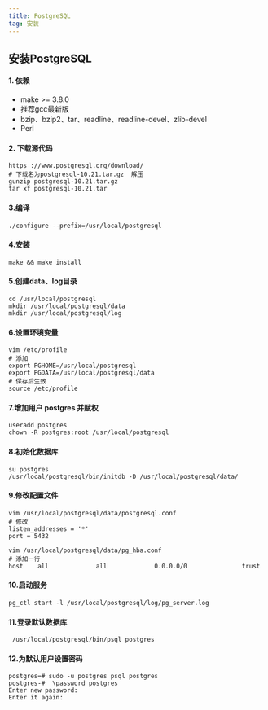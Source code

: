 ```yaml
---
title: PostgreSQL
tag: 安装
---
```


## 安装PostgreSQL

#### 1. 依赖

+ make >= 3.8.0
+ 推荐gcc最新版
+ bzip、bzip2、tar、readline、readline-devel、zlib-devel
+ Perl

#### 2. 下载源代码

```url
https ://www.postgresql.org/download/
# 下载名为postgresql-10.21.tar.gz  解压
gunzip postgresql-10.21.tar.gz
tar xf postgresql-10.21.tar
```

#### 3.编译

```shell
./configure --prefix=/usr/local/postgresql
```

#### 4.安装

```shell
make && make install
```

#### 5.创建data、log目录

```shell
cd /usr/local/postgresql
mkdir /usr/local/postgresql/data
mkdir /usr/local/postgresql/log
```

#### 6.设置环境变量

```shell
vim /etc/profile
# 添加
export PGHOME=/usr/local/postgresql
export PGDATA=/usr/local/postgresql/data
# 保存后生效
source /etc/profile
```

#### 7.增加用户 postgres 并赋权

```shell
useradd postgres
chown -R postgres:root /usr/local/postgresql
```

#### 8.初始化数据库

```shell
su postgres
/usr/local/postgresql/bin/initdb -D /usr/local/postgresql/data/
```

#### 9.修改配置文件

```shell
vim /usr/local/postgresql/data/postgresql.conf
# 修改
listen_addresses = '*'
port = 5432

vim /usr/local/postgresql/data/pg_hba.conf
# 添加一行
host    all             all             0.0.0.0/0               trust
```

#### 10.启动服务

```shell
pg_ctl start -l /usr/local/postgresql/log/pg_server.log
```

#### 11.登录默认数据库

```shell
 /usr/local/postgresql/bin/psql postgres
```

#### 12.为默认用户设置密码

```shell
postgres=# sudo -u postgres psql postgres
postgres-#  \password postgres
Enter new password: 
Enter it again: 
```

